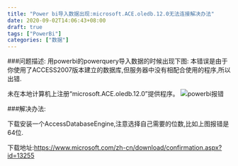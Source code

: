 ```yaml
---
title: "Power bi导入数据出现:microsoft.ACE.oledb.12.0无法连接解决办法"
date: 2020-09-02T14:06:43+08:00
draft: true
tags: ["PowerBi"]
categories: ["数据"]
---
```

###问题描述:
用powerbi的powerquery导入数据的时候出现下图:
本错误是由于你使用了ACCESS2007版本建立的数据库,但服务器中没有相配合使用的程序,所以出错.

未在本地计算机上注册“microsoft.ACE.oledb.12.0”提供程序。
![powerbi报错](https://img.ibolee.com/git_blog/powerbi.png)

###解决办法:

下载安装一个AccessDatabaseEngine,注意选择自己需要的位数,比如上图报错是64位.

下载地址:https://www.microsoft.com/zh-cn/download/confirmation.aspx?id=13255